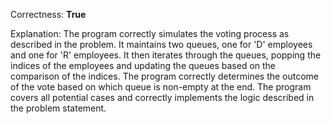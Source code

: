 Correctness: **True**

Explanation: 
The program correctly simulates the voting process as described in the problem. It maintains two queues, one for 'D' employees and one for 'R' employees. It then iterates through the queues, popping the indices of the employees and updating the queues based on the comparison of the indices. The program correctly determines the outcome of the vote based on which queue is non-empty at the end. The program covers all potential cases and correctly implements the logic described in the problem statement.